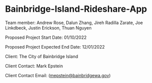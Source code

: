 # Bainbridge-Island-Rideshare-App

Team member: Andrew Rose, Dalun Zhang, Jireh Radilla Zarate, Joe Linkdbeck, Justin Erickson, Thuan Nguyen

Proposed Project Start Date: 01/10/2022

Proposed Project Expected End Date: 12/01/2022

Client: The City of Bainbridge Island

Client Contact: Mark Epstein

Client Contact Email: (mepstein@bainbridgewa.gov)


